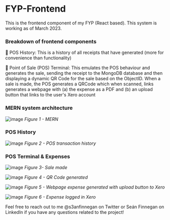# FYP-Frontend
This is the frontend component of my FYP (React based). This system is working as of March 2023.

### Breakdown of frontend components
🧾 POS History: This is a history of all receipts that have generated (more for convenience than functionality)

🧾 Point of Sale (POS) Terminal: This emulates the POS behaviour and generates the sale, sending the receipt to the MongoDB database and then displaying a dynamic QR Code for the sale based on the ObjectID. When a sale is made, the POS generates a QRCode which when scanned, links generates a webpage with (a) the expense as a PDF and (b) an upload button that links to the user's Xero account

### MERN system architecture
![image](https://user-images.githubusercontent.com/108742777/223429712-7d38ffee-1bc9-4f0b-a3af-e35dccca8ad0.png)
*Figure 1 - MERN*

### POS History

![image](https://user-images.githubusercontent.com/108742777/224007145-47765d6c-b669-4e9d-8fb8-32c89a973d0a.png)
*Figure 2 - POS transaction history*

### POS Terminal & Expenses

![image](https://user-images.githubusercontent.com/108742777/224007419-09f80688-8194-408c-86e0-cfcbb6cf72a5.png)
*Figure 3- Sale made*

![image](https://user-images.githubusercontent.com/108742777/224007518-9c01e994-b95f-4507-ad33-e9fbaaa3fbf6.png)
*Figure 4 - QR Code generated*

![image](https://user-images.githubusercontent.com/108742777/224007732-5d025dff-c58c-454e-8794-823262a52491.png)
*Figure 5 - Webpage expense generated with upload button to Xero*

![image](https://user-images.githubusercontent.com/108742777/224007921-94797c94-30b0-41cd-ad24-e14087beff1d.png)
*Figure 6 - Expense logged in Xero* 

Feel free to reach out to me @s3anfinnegan on Twitter or Seán Finnegan on LinkedIn if you have any questions related to the project! 
